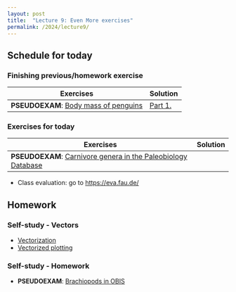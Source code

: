 ```yaml
---
layout: post
title:  "Lecture 9: Even More exercises"
permalink: /2024/lecture9/
---
```


## Schedule for today

### Finishing previous/homework exercise

| Exercises                                                                                                          | Solution                                                                                                         |
|--------------------------------------------------------------------------------------------------------------------|------------------------------------------------------------------------------------------------------------------|
| **PSEUDOEXAM**: [Body mass of penguins](https://adamtkocsis.com/rkheion/Exercises/2023-02-15_penguin_species.html) | [Part 1. ]({{site.url}}{{site.baseurl}}/data/2024/lecture8/2023-02-15_penguin_species.zip) |

### Exercises for today

| Exercises                                                                                                          | Solution                                                                                                         |
|--------------------------------------------------------------------------------------------------------------------|------------------------------------------------------------------------------------------------------------------|
| **PSEUDOEXAM**: [Carnivore genera in the Paleobiology Database](https://adamtkocsis.com/rkheion/Exercises/2023-02-19_carnivores_pbdb.html) | |


- Class evaluation: go to <https://eva.fau.de/>

## Homework

### Self-study - Vectors 

- [Vectorization](https://adamtkocsis.com/rkheion/2_Advanced_Beginner/12_vectorization/)
- [Vectorized plotting](https://adamtkocsis.com/rkheion/2_Advanced_Beginner/https://adamtkocsis.com/rkheion/2_Advanced_Beginner/13_plotting_vectors/)

### Self-study - Homework 

- **PSEUDOEXAM**: [Brachiopods in OBIS](https://adamtkocsis.com/rkheion/Exercises/2023-04-05_obis_brachiopods.html) 





